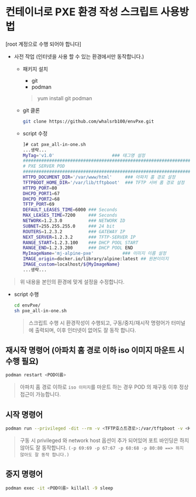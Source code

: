 # 컨테이너로 PXE 환경 작성 스크립트 사용방법
[root 계정으로 수행 되어야 합니다]
* 사전 작업 (인터넷을 사용 할 수 있는 환경에서만 동작합니다.)
   - 패키지 설치
      + git
      + podman
     > yum install git podman
     
   - git 클론
      ```bash
      git clone https://github.com/whalsrb100/envPxe.git
      ```
   - script 수정
     ```bash
     ]# cat pxe_all-in-one.sh
     ...생략...
     MyTag='v1.0'                      ### 태그명 설정
     ################################################################
     # PXE SERVER POD
     ################################################################
     HTTPD_DOCUMENT_DIR='/var/www/html'     ### 아파치 홈 경로 설정
     TFTPBOOT_HOME_DIR='/var/lib/tftpboot'  ### TFTP 서버 홈 경로 설정
     HTTPD_PORT=80
     DHCPD_PORT1=67
     DHCPD_PORT2=68
     TFTP_PORT=69
     DEFAULT_LEASES_TIME=6000 ### Seconds
     MAX_LEASES_TIME=7200     ### Seconds
     NETWORK=1.2.3.0          ### NETWORK ID
     SUBNET=255.255.255.0     ### 24 bit
     ROUTERS=1.2.3.2          ### GATEWAY IP
     NEXT_SERVER=1.2.3.2      ### TFTP-SERVER IP
     RANGE_START=1.2.3.100    ### DHCP POOL START
     RANGE_END=1.2.3.200      ### DHCP POOL END
     MyImageName='mj-alpine-pxe'           ### 이미지 이름 설정
     IMAGE_origin=docker.io/library/alpine:latest ## 원본이미지
     IMAGE_custom=localhost/${MyImageName}
     ...생략...
     ```
> 위 내용을 본인의 환경에 맞게 설정을 수정합니다.

   - script 수행
     ```bash
     cd envPxe/
     sh pxe_all-in-one.sh
     ```
     > 스크립트 수행 시 환경작성이 수행되고, 구동/중지/재시작 명령어가 터미널에 출력되며, 이후 인터넷이 없어도 잘 동작 합니다.

## 재시작 명령어 (아파치 홈 경로 이하 iso 이미지 마운트 시 수행 필요)
```bash
podman restart <POD이름>
```
> 아파치 홈 경로 이하로 `iso 이미지`를 마운트 하는 경우 POD 의 재구동 이후 정상 접근이 가능합니다.


## 시작 명령어
```bash
podman run --privileged -dit --rm -v <TFTP호스트경로>:/var/tftpboot -v <HTML호스트경로>:/var/www/localhost/htdocs -p 69:69 -p 67:67 -p 68:68 -p 80:80 --network host --name <POD이름> <이미지명>:<태그명>
```
> 구동 시 privileged 와 network host 옵션이 추가 되어있어 포트 바인딩은 하지 않아도 잘 동작합니다.
> `(-p 69:69 -p 67:67 -p 68:68 -p 80:80 ==> 하지 않아도 잘 동작 합니다.)`


## 중지 명령어
```bash
podman exec -it <POD이름> killall -9 sleep
```


